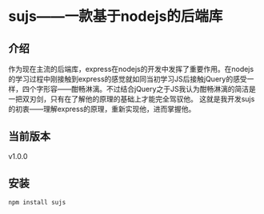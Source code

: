 # sujs——一款基于nodejs的后端库
## 介绍
 作为现在主流的后端库，express在nodejs的开发中发挥了重要作用。在nodejs的学习过程中刚接触到express的感觉就如同当初学习JS后接触jQuery的感受一样，四个字形容——酣畅淋漓。不过结合jQuery之于JS我认为酣畅淋漓的简洁是一把双刃剑，只有在了解他的原理的基础上才能完全驾驭他。
 这就是我开发sujs的初衷——理解express的原理，重新实现他，进而掌握他。
## 当前版本
 v1.0.0
## 安装
```
npm install sujs
```
